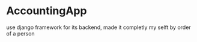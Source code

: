# AccountingApp

use django framework for its backend, made it completly my selft by order of a person
